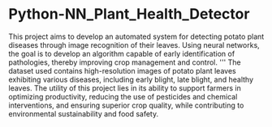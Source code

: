 # Python-NN_Plant_Health_Detector
This project aims to develop an automated system for detecting potato plant diseases through image recognition of their leaves. Using neural networks, the goal is to develop an algorithm capable of early identification of pathologies, thereby improving crop management and control.
'''
The dataset used contains high-resolution images of potato plant leaves exhibiting various diseases, including early blight, late blight, and healthy leaves. The utility of this project lies in its ability to support farmers in optimizing productivity, reducing the use of pesticides and chemical interventions, and ensuring superior crop quality, while contributing to environmental sustainability and food safety.
